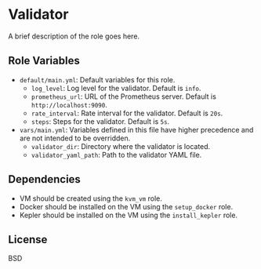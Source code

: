 Validator
=========

A brief description of the role goes here.

Role Variables
--------------

- `default/main.yml`:
  Default variables for this role.
  - `log_level`: Log level for the validator. Default is `info`.
  - `prometheus_url`: URL of the Prometheus server. Default is `http://localhost:9090`.
  - `rate_interval`: Rate interval for the validator. Default is `20s`.
  - `steps`: Steps for the validator. Default is `5s`.
- `vars/main.yml`:
  Variables defined in this file have higher precedence and are not intended to be overridden.
  - `validator_dir`: Directory where the validator is located.
  - `validator_yaml_path`: Path to the validator YAML file.

Dependencies
------------

- VM should be created using the `kvm_vm` role.
- Docker should be installed on the VM using the `setup_docker` role.
- Kepler should be installed on the VM using the `install_kepler` role.

License
-------

BSD
